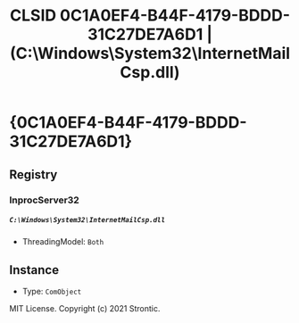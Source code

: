 ﻿---
title: "CLSID 0C1A0EF4-B44F-4179-BDDD-31C27DE7A6D1 | (C:\\Windows\\System32\\InternetMailCsp.dll)"
excerpt: What is COM-Object CLSID 0C1A0EF4-B44F-4179-BDDD-31C27DE7A6D1?
---

# {0C1A0EF4-B44F-4179-BDDD-31C27DE7A6D1}


## Registry


### InprocServer32

##### `C:\Windows\System32\InternetMailCsp.dll`
* ThreadingModel: `Both`

## Instance

* Type: `ComObject`

MIT License. Copyright (c) 2021 Strontic.


